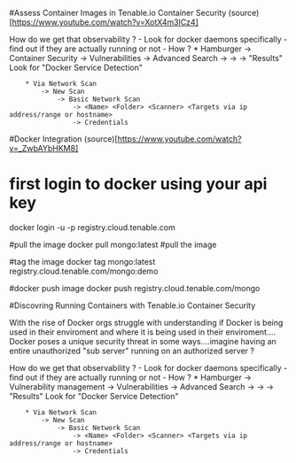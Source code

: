 #Assess Container Images in Tenable.io Container Security
(source)[https://www.youtube.com/watch?v=XotX4m3lCz4]


How do we get that observability ?
    - Look for docker daemons specifically
    - find out if they are actually running or not
    - How ?
        * Hamburger 
            -> Container Security
                -> Vulnerabilities
                    -> Advanced Search
                        -> <Plugin Name> <containes> <docker> 
                        -> <Severity> <is equal to> <None>
                        -> "Results" Look for "Docker Service Detection"
                        
        * Via Network Scan
            -> New Scan
                -> Basic Network Scan
                    -> <Name> <Folder> <Scanner> <Targets via ip address/range or hostname>
                    -> Credentials
               




#Docker Integration
(source)[https://www.youtube.com/watch?v=_ZwbAYbHKM8]
# first login to docker  using your api key
docker login -u -p  registry.cloud.tenable.com 


#pull the image
docker  pull mongo:latest #pull the image


#tag the image
docker tag mongo:latest registry.cloud.tenable.com/mongo:demo


#docker push image
docker push registry.cloud.tenable.com/mongo



#Discovring Running Containers with Tenable.io Container Security

With the rise of Docker orgs struggle with understanding if Docker is being
used in their enviroment and where it is being used in their enviroment....
Docker poses a unique security threat in some ways....imagine having an entire 
unauthorized "sub server" running on an authorized server ?


How do we get that observability ?
    - Look for docker daemons specifically
    - find out if they are actually running or not
    - How ?
        * Hamburger 
            -> Vulnerability management
                -> Vulnerabilities
                    -> Advanced Search
                        -> <Plugin Name> <containes> <docker> 
                        -> <Severity> <is equal to> <None>
                        -> "Results" Look for "Docker Service Detection"
                        
        * Via Network Scan
            -> New Scan
                -> Basic Network Scan
                    -> <Name> <Folder> <Scanner> <Targets via ip address/range or hostname>
                    -> Credentials
               
